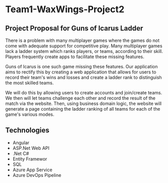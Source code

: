 # Team1-WaxWings-Project2
## Project Proposal for Guns of Icarus Ladder

There is a problem with many multiplayer games where the games do not come with adequate support for competitive play.
Many multiplayer games lack a ladder system which ranks players, or teams, according to their skill. Players frequently create apps to facilitate these missing features.

Guns of Icarus is one such game missing these features.  Our application aims to rectify this by creating a web application that allows for users to record their team's wins and losses and create a ladder rank to distinguish the most skilled teams.

We will do this by allowing users to create accounts and join/create teams.  We then will let teams challenge each other and 
record the result of the match via the website.  Then, using business domain logic, the website will generate a page containing 
the ladder ranking of all teams for each of the game's various modes.

## Technologies
* Angular
* ASP.Net Web API
* .Net C#
* Entity Framewor
* SQL
* Azure App Service
* Azure DevOps Pipeline
